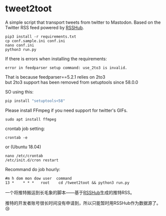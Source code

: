 # tweet2toot

A simple script that transport tweets from twitter to Mastodon. Based on the Twitter RSS feed powered by [RSSHub](https://rsshub.app).

```
pip3 install -r requirements.txt
cp conf.sample.ini conf.ini
nano conf.ini
python3 run.py
```
If there is errors when installing the requirements:
```shell
error in feedparser setup command: use_2to3 is invalid.
```
That is because feedparser==5.2.1 relies on 2to3  
but 2to3 support has been removed from setuptools since 58.0.0

SO using this:
```python
pip install "setuptools<58"
```

Please install FFmpeg if you need support for twitter's GIFs.

```
sudo apt install ffmpeg
```

crontab job setting:
```
crontab -e
```
or (Ubuntu 18.04)
```
nano /etc/crontab
/etc/init.d/cron restart
```

Recommand do job hourly:
```
#m h dom mon dow user  command
13 *    * * *   root    cd /tweet2toot && python3 run.py
```

一个将推特搬运到长毛象的脚本——基于[RSSHub](https://rsshub.app)生成的推特RSS。

推特的开发者账号很长时间没有申请到，所以只能暂时用RSSHub作为数据源了。😢
